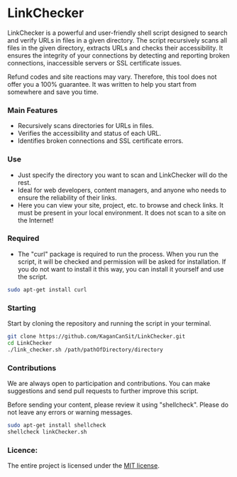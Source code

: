 # LinkChecker

LinkChecker is a powerful and user-friendly shell script designed to search and verify URLs in files in a given directory. The script recursively scans all files in the given directory, extracts URLs and checks their accessibility. It ensures the integrity of your connections by detecting and reporting broken connections, inaccessible servers or SSL certificate issues.

Refund codes and site reactions may vary. Therefore, this tool does not offer you a 100% guarantee. It was written to help you start from somewhere and save you time.

### Main Features
- Recursively scans directories for URLs in files.
- Verifies the accessibility and status of each URL.
- Identifies broken connections and SSL certificate errors.

### Use
- Just specify the directory you want to scan and LinkChecker will do the rest.
- Ideal for web developers, content managers, and anyone who needs to ensure the reliability of their links.
- Here you can view your site, project, etc. to browse and check links. It must be present in your local environment. It does not scan to a site on the Internet!

### Required
- The "curl" package is required to run the process. When you run the script, it will be checked and permission will be asked for installation. If you do not want to install it this way, you can install it yourself and use the script.

``` bash
sudo apt-get install curl
```

### Starting
Start by cloning the repository and running the script in your terminal.

``` bash
git clone https://github.com/KaganCanSit/LinkChecker.git
cd LinkChecker
./link_checker.sh /path/pathOfDirectory/directory
```

### Contributions

We are always open to participation and contributions. You can make suggestions and send pull requests to further improve this script. 

Before sending your content, please review it using "shellcheck". Please do not leave any errors or warning messages.

``` bash
sudo apt-get install shellcheck
shellcheck linkChecker.sh
``` 

### Licence:
The entire project is licensed under the [MIT license](https://github.com/KaganCanSit/LinkChecker/blob/main/LICENSE).
